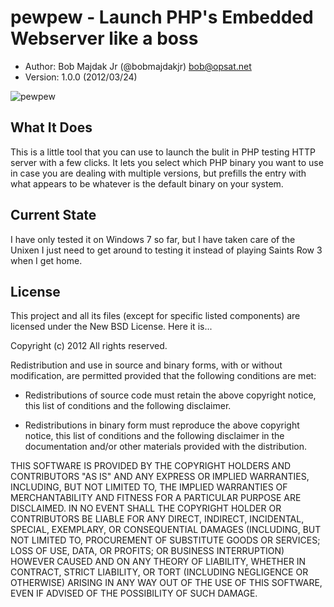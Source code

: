 pewpew - Launch PHP's Embedded Webserver like a boss
================================================================================

* Author: Bob Majdak Jr (@bobmajdakjr) <bob@opsat.net>
* Version: 1.0.0 (2012/03/24)

![pewpew](http://www.opsat.net/longterm/pewpew/pewpew.png)

What It Does
--------------------------------------------------------------------------------

This is a little tool that you can use to launch the bulit in PHP testing HTTP
server with a few clicks. It lets you select which PHP binary you want to use in
case you are dealing with multiple versions, but prefills the entry with what
appears to be whatever is the default binary on your system.


Current State
--------------------------------------------------------------------------------

I have only tested it on Windows 7 so far, but I have taken care of the Unixen I
just need to get around to testing it instead of playing Saints Row 3 when I get
home.


License
--------------------------------

This project and all its files (except for specific listed components) are
licensed under the New BSD License. Here it is...

Copyright (c) 2012 All rights reserved.

Redistribution and use in source and binary forms, with or without modification,
are permitted provided that the following conditions are met:

 * Redistributions of source code must retain the above copyright notice, this
   list of conditions and the following disclaimer.

 * Redistributions in binary form must reproduce the above copyright notice,
   this list of conditions and the following disclaimer in the documentation
   and/or other materials provided with the distribution.

THIS SOFTWARE IS PROVIDED BY THE COPYRIGHT HOLDERS AND CONTRIBUTORS "AS IS" AND
ANY EXPRESS OR IMPLIED WARRANTIES, INCLUDING, BUT NOT LIMITED TO, THE IMPLIED
WARRANTIES OF MERCHANTABILITY AND FITNESS FOR A PARTICULAR PURPOSE ARE
DISCLAIMED. IN NO EVENT SHALL THE COPYRIGHT HOLDER OR CONTRIBUTORS BE LIABLE FOR
ANY DIRECT, INDIRECT, INCIDENTAL, SPECIAL, EXEMPLARY, OR CONSEQUENTIAL DAMAGES
(INCLUDING, BUT NOT LIMITED TO, PROCUREMENT OF SUBSTITUTE GOODS OR SERVICES;
LOSS OF USE, DATA, OR PROFITS; OR BUSINESS INTERRUPTION) HOWEVER CAUSED AND ON
ANY THEORY OF LIABILITY, WHETHER IN CONTRACT, STRICT LIABILITY, OR TORT
(INCLUDING NEGLIGENCE OR OTHERWISE) ARISING IN ANY WAY OUT OF THE USE OF THIS
SOFTWARE, EVEN IF ADVISED OF THE POSSIBILITY OF SUCH DAMAGE.